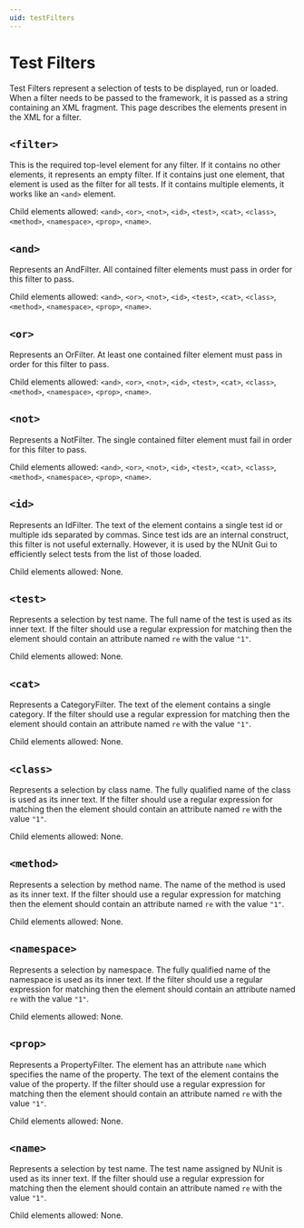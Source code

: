 ```yaml
---
uid: testFilters
---
```



# Test Filters

Test Filters represent a selection of tests to be displayed, run or loaded. When a filter needs to be passed to the
framework, it is passed as a string containing an XML fragment. This page describes the elements present in the XML for
a filter.

## `<filter>`

This is the required top-level element for any filter. If it contains no other elements, it represents an empty filter.
If it contains just one element, that element is used as the filter for all tests. If it contains multiple elements, it
works like an `<and>` element.

Child elements allowed: `<and>`, `<or>`, `<not>`, `<id>`, `<test>`, `<cat>`, `<class>`, `<method>`, `<namespace>`,
`<prop>`, `<name>`.

## `<and>`

Represents an AndFilter. All contained filter elements must pass in order for this filter to pass.

Child elements allowed: `<and>`, `<or>`, `<not>`, `<id>`, `<test>`, `<cat>`, `<class>`, `<method>`, `<namespace>`,
`<prop>`, `<name>`.

## `<or>`

Represents an OrFilter. At least one contained filter element must pass in order for this filter to pass.

Child elements allowed: `<and>`, `<or>`, `<not>`, `<id>`, `<test>`, `<cat>`, `<class>`, `<method>`, `<namespace>`,
`<prop>`, `<name>`.

## `<not>`

Represents a NotFilter. The single contained filter element must fail in order for this filter to pass.

Child elements allowed: `<and>`, `<or>`, `<not>`, `<id>`, `<test>`, `<cat>`, `<class>`, `<method>`, `<namespace>`,
`<prop>`, `<name>`.

## `<id>`

Represents an IdFilter. The text of the element contains a single test id or multiple ids separated by commas. Since
test ids are an internal construct, this filter is not useful externally. However, it is used by the NUnit Gui to
efficiently select tests from the list of those loaded.

Child elements allowed: None.

## `<test>`

Represents a selection by test name. The full name of the test is used as its inner text. If the filter should use a
regular expression for matching then the element should contain an attribute named `re` with the value `"1"`.

Child elements allowed: None.

## `<cat>`

Represents a CategoryFilter. The text of the element contains a single category. If the filter should use a regular
expression for matching then the element should contain an attribute named `re` with the value `"1"`.

Child elements allowed: None.

## `<class>`

Represents a selection by class name. The fully qualified name of the class is used as its inner text. If the filter
should use a regular expression for matching then the element should contain an attribute named `re` with the value
`"1"`.

Child elements allowed: None.

## `<method>`

Represents a selection by method name. The name of the method is used as its inner text. If the filter should use a
regular expression for matching then the element should contain an attribute named `re` with the value `"1"`.

Child elements allowed: None.

## `<namespace>`

Represents a selection by namespace. The fully qualified name of the namespace is used as its inner text. If the filter
should use a regular expression for matching then the element should contain an attribute named `re` with the value
`"1"`.

Child elements allowed: None.

## `<prop>`

Represents a PropertyFilter. The element has an attribute `name` which specifies the name of the property. The text of
the element contains the value of the property. If the filter should use a regular expression for matching then the
element should contain an attribute named `re` with the value `"1"`.

Child elements allowed: None.

## `<name>`

Represents a selection by test name. The test name assigned by NUnit is used as its inner text. If the filter should use
a regular expression for matching then the element should contain an attribute named `re` with the value `"1"`.

Child elements allowed: None.
